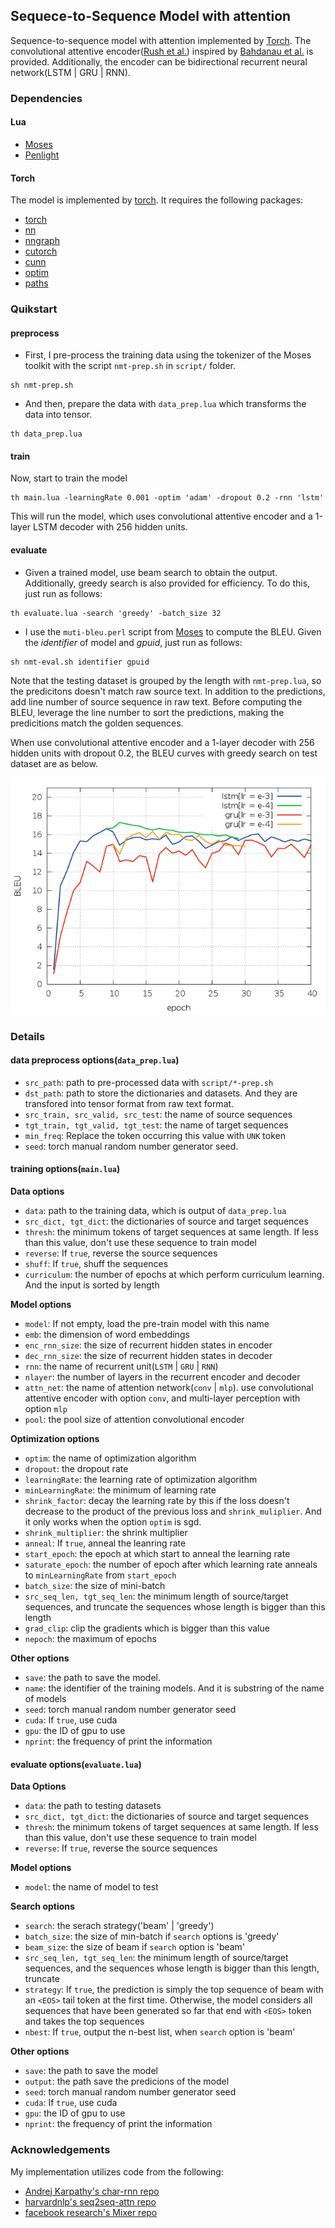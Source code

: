 ## Sequece-to-Sequence Model with attention

Sequence-to-sequence model with attention implemented by [Torch](http://torch.ch). The convolutional attentive encoder([Rush et al.](https://www.aclweb.org/anthology/D/D15/D15-1044.pdf)) inspired by [Bahdanau et al.](https://arxiv.org/pdf/1409.0473v7.pdf) is provided. Additionally, the encoder can be bidirectional recurrent neural network(LSTM | GRU | RNN). 

### Dependencies

#### Lua
* [Moses](https://github.com/Yonaba/Moses)
* [Penlight](https://github.com/stevedonovan/Penlight)

#### Torch
The model is implemented by [torch](http://torch.ch). It requires the following packages:
* [torch](https://github.com/torch/torch7)
* [nn](https://github.com/torch/nn)
* [nngraph](https://github.com/torch/nngraph)
* [cutorch](https://github.com/torch/cutorch)
* [cunn](https://github.com/torch/cunn)
* [optim](https://github.com/torch/optim)
* [paths](https://github.com/torch/paths)

### Quikstart

#### preprocess

* First, I pre-process the training data using the tokenizer of the Moses toolkit with the script `nmt-prep.sh` in `script/` folder.
```
sh nmt-prep.sh
```

* And then, prepare the data with `data_prep.lua` which transforms the data into tensor.
```
th data_prep.lua 
```

#### train
Now, start to train the model
```
th main.lua -learningRate 0.001 -optim 'adam' -dropout 0.2 -rnn 'lstm'
```
This will run the model, which uses convolutional attentive encoder and a 1-layer LSTM decoder with 256 hidden units. 

#### evaluate

* Given a trained model, use beam search to obtain the output. Additionally, greedy search is also provided for efficiency. To do this, just run as follows:
```
th evaluate.lua -search 'greedy' -batch_size 32
```

* I use the `muti-bleu.perl` script from [Moses](https://github.com/moses-smt/mosesdecoder) to compute the BLEU. Given the *identifier* of model and *gpuid*, just run as follows:
```
sh nmt-eval.sh identifier gpuid
```
Note that the testing dataset is grouped by the length with `nmt-prep.lua`, so the predicitons doesn't match raw source text. In addition to the predictions, add line number of source sequence in raw text. Before computing the BLEU, leverage the line number to sort the predictions, making the predicitions match the golden sequences.

When use convolutional attentive encoder and a 1-layer decoder with 256 hidden units with dropout 0.2, the BLEU curves with greedy search on test dataset are as below. 

![](BLEU.png)

### Details

#### data preprocess options(`data_prep.lua`)
* `src_path`: path to pre-processed data with `script/*-prep.sh`
* `dst_path`: path to store the dictionaries and datasets. And they are transfored into tensor format from raw text format. 
* `src_train, src_valid, src_test`: the name of source sequences
* `tgt_train, tgt_valid, tgt_test`: the name of target sequences
* `min_freq`: Replace the token occurring this value with `UNK` token
* `seed`: torch manual random number generator seed.

#### training options(`main.lua`)
**Data options**

* `data`: path to the training data, which is output of `data_prep.lua`
* `src_dict, tgt_dict`: the dictionaries of source and target sequences
* `thresh`: the minimum tokens of target sequences at same length. If less than this value, don't use these sequence to train model
* `reverse`: If `true`, reverse the source sequences
* `shuff`: If `true`, shuff the sequences
* `curriculum`: the number of epochs at which perform curriculum learning. And the input is sorted by length 

**Model options**

* `model`: If not empty, load the pre-train model with this name
* `emb`: the dimension of word embeddings
* `enc_rnn_size`: the size of recurrent hidden states in encoder
* `dec_rnn_size`: the size of recurrent hidden states in decoder
* `rnn`: the name of recurrent unit(`LSTM` | `GRU` | `RNN`)
* `nlayer`: the number of layers in the recurrent encoder and decoder
* `attn_net`: the name of attention network(`conv` | `mlp`). use convolutional attentive encoder with option `conv`, and multi-layer perception with option `mlp`
* `pool`: the pool size of attention convolutional encoder

**Optimization options**

* `optim`: the name of optimization algorithm
* `dropout`: the dropout rate
* `learningRate`: the learning rate of optimization algorithm
* `minLearningRate`: the minimum of learning rate
* `shrink_factor`: decay the learning rate by this if the loss doesn't decrease to the product of the previous loss and `shrink_muliplier`. And it only works when the option `optim` is sgd.
* `shrink_multiplier`: the shrink multiplier
* `anneal`: If `true`, anneal the leanring rate
* `start_epoch`: the epoch at which start to anneal the learning rate
* `saturate_epoch`: the number of epoch after which learning rate anneals to `minLearningRate` from `start_epoch`
* `batch_size`: the size of mini-batch
* `src_seq_len, tgt_seq_len`: the minimum length of source/target sequences, and truncate the sequences whose length is bigger than this length
* `grad_clip`: clip the gradients which is bigger than this value
* `nepoch`: the maximum of epochs 

**Other options**

* `save`: the path to save the model.
* `name`: the identifier of the training models. And it is substring of the name of models
* `seed`: torch manual random number generator seed
* `cuda`: If `true`, use cuda
* `gpu`: the ID of gpu to use
* `nprint`: the frequency of print the information

#### evaluate options(`evaluate.lua`)
**Data Options**

* `data`: the path to testing datasets
* `src_dict, tgt_dict`: the dictionaries of source and target sequences
* `thresh`: the minimum tokens of target sequences at same length. If less than this value, don't use these sequence to train model
* `reverse`: If `true`, reverse the source sequences

**Model options**

* `model`: the name of model to test

**Search options**

* `search`: the serach strategy('beam' | 'greedy')
* `batch_size`: the size of min-batch if `search` options is 'greedy'
* `beam_size`: the size of beam if `search` option is 'beam'
* `src_seq_len, tgt_seq_len`: the minimum length of source/target sequences, and the sequences whose length is bigger than this length, truncate
* `strategy`: If `true`, the prediction is simply the top sequence of beam with an `<EOS>` tail token at the first time. Otherwise, the model considers all sequences that have been generated so far that end with `<EOS>` token and takes the top sequences
* `nbest`: If `true`, output the n-best list, when `search` option is 'beam'

**Other options**

* `save`: the path to save the model
* `output`: the path save the predicions of the model
* `seed`: torch manual random number generator seed
* `cuda`: If `true`, use cuda
* `gpu`: the ID of gpu to use
* `nprint`: the frequency of print the information

### Acknowledgements

My implementation utilizes code from the following:

* [Andrej Karpathy's char-rnn repo](https://github.com/karpathy/char-rnn)
* [harvardnlp's seq2seq-attn repo](https://github.com/harvardnlp/seq2seq-attn)
* [facebook research's Mixer repo](https://github.com/facebookresearch/MIXER)

